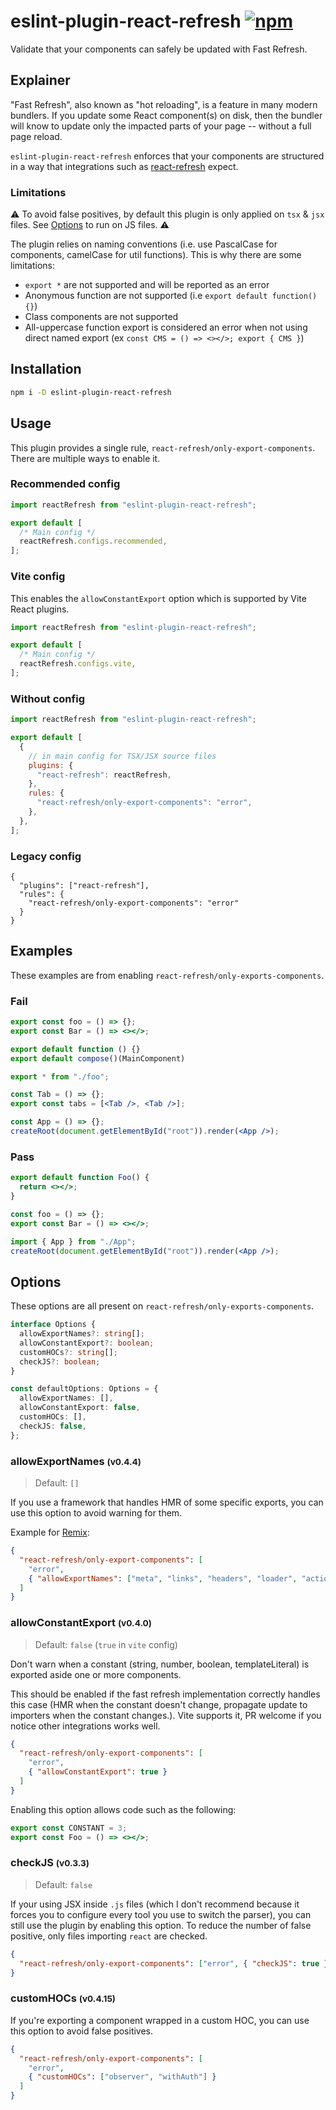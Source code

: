 # eslint-plugin-react-refresh [![npm](https://img.shields.io/npm/v/eslint-plugin-react-refresh)](https://www.npmjs.com/package/eslint-plugin-react-refresh)

Validate that your components can safely be updated with Fast Refresh.

## Explainer

"Fast Refresh", also known as "hot reloading", is a feature in many modern bundlers.
If you update some React component(s) on disk, then the bundler will know to update only the impacted parts of your page -- without a full page reload.

`eslint-plugin-react-refresh` enforces that your components are structured in a way that integrations such as [react-refresh](https://www.npmjs.com/package/react-refresh) expect.

### Limitations

⚠️ To avoid false positives, by default this plugin is only applied on `tsx` & `jsx` files. See [Options](#options) to run on JS files. ⚠️

The plugin relies on naming conventions (i.e. use PascalCase for components, camelCase for util functions). This is why there are some limitations:

- `export *` are not supported and will be reported as an error
- Anonymous function are not supported (i.e `export default function() {}`)
- Class components are not supported
- All-uppercase function export is considered an error when not using direct named export (ex `const CMS = () => <></>; export { CMS }`)

## Installation

```sh
npm i -D eslint-plugin-react-refresh
```

## Usage

This plugin provides a single rule, `react-refresh/only-export-components`. There are multiple ways to enable it.

### Recommended config

```js
import reactRefresh from "eslint-plugin-react-refresh";

export default [
  /* Main config */
  reactRefresh.configs.recommended,
];
```

### Vite config

This enables the `allowConstantExport` option which is supported by Vite React plugins.

```js
import reactRefresh from "eslint-plugin-react-refresh";

export default [
  /* Main config */
  reactRefresh.configs.vite,
];
```

### Without config

```js
import reactRefresh from "eslint-plugin-react-refresh";

export default [
  {
    // in main config for TSX/JSX source files
    plugins: {
      "react-refresh": reactRefresh,
    },
    rules: {
      "react-refresh/only-export-components": "error",
    },
  },
];
```

### Legacy config

```jsonc
{
  "plugins": ["react-refresh"],
  "rules": {
    "react-refresh/only-export-components": "error"
  }
}
```

## Examples

These examples are from enabling `react-refresh/only-exports-components`.

### Fail

```jsx
export const foo = () => {};
export const Bar = () => <></>;
```

```jsx
export default function () {}
export default compose()(MainComponent)
```

```jsx
export * from "./foo";
```

```jsx
const Tab = () => {};
export const tabs = [<Tab />, <Tab />];
```

```jsx
const App = () => {};
createRoot(document.getElementById("root")).render(<App />);
```

### Pass

```jsx
export default function Foo() {
  return <></>;
}
```

```jsx
const foo = () => {};
export const Bar = () => <></>;
```

```jsx
import { App } from "./App";
createRoot(document.getElementById("root")).render(<App />);
```

## Options

These options are all present on `react-refresh/only-exports-components`.

```ts
interface Options {
  allowExportNames?: string[];
  allowConstantExport?: boolean;
  customHOCs?: string[];
  checkJS?: boolean;
}

const defaultOptions: Options = {
  allowExportNames: [],
  allowConstantExport: false,
  customHOCs: [],
  checkJS: false,
};
```

### allowExportNames <small>(v0.4.4)</small>

> Default: `[]`

If you use a framework that handles HMR of some specific exports, you can use this option to avoid warning for them.

Example for [Remix](https://remix.run/docs/en/main/discussion/hot-module-replacement#supported-exports):

```json
{
  "react-refresh/only-export-components": [
    "error",
    { "allowExportNames": ["meta", "links", "headers", "loader", "action"] }
  ]
}
```

### allowConstantExport <small>(v0.4.0)</small>

> Default: `false` (`true` in `vite` config)

Don't warn when a constant (string, number, boolean, templateLiteral) is exported aside one or more components.

This should be enabled if the fast refresh implementation correctly handles this case (HMR when the constant doesn't change, propagate update to importers when the constant changes.). Vite supports it, PR welcome if you notice other integrations works well.

```json
{
  "react-refresh/only-export-components": [
    "error",
    { "allowConstantExport": true }
  ]
}
```

Enabling this option allows code such as the following:

```jsx
export const CONSTANT = 3;
export const Foo = () => <></>;
```

### checkJS <small>(v0.3.3)</small>

> Default: `false`

If your using JSX inside `.js` files (which I don't recommend because it forces you to configure every tool you use to switch the parser), you can still use the plugin by enabling this option. To reduce the number of false positive, only files importing `react` are checked.

```json
{
  "react-refresh/only-export-components": ["error", { "checkJS": true }]
}
```

### customHOCs <small>(v0.4.15)</small>

If you're exporting a component wrapped in a custom HOC, you can use this option to avoid false positives.

```json
{
  "react-refresh/only-export-components": [
    "error",
    { "customHOCs": ["observer", "withAuth"] }
  ]
}
```

